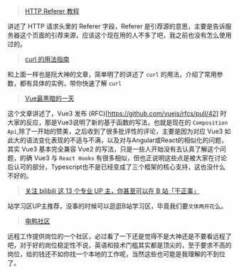 > [HTTP Referer 教程](http://www.ruanyifeng.com/blog/2019/06/http-referer.html)

讲述了 HTTP 请求头里的 Referer 字段，Referer 是引荐源的意思，主要是告诉服务器这个页面的引荐来源，应该这个现在用的人不多了吧，我之前也没有怎么使用过的。

> [curl 的用法指南](http://www.ruanyifeng.com/blog/2019/09/curl-reference.html)

和上面一样也是阮大神的文章，简单明了的讲述了 `curl` 的用法，介绍了常用参数，都有具体的实例，带你快速了解 `curl`

> [Vue最黑暗的一天](https://dev.to/danielelkington/vue-s-darkest-day-3fgh#0)

这个文章讲述了，Vue3 发布 (RFC)[https://github.com/vuejs/rfcs/pull/42] 时大家的反应，那是Vue3说明了新的基于函数的写法，也就是现在的 `Composition Api`,除了一开始的赞美，之后收到了很多批评性的评论，主要是因为对应 Vue3 如此大的语法变化表现的不适与不满，以及对与Angular或React的相似化的问题，其实 Vue3 基本完全兼容 Vue2 的写法，只是一些人开始没有去认真了解这个问题，的确 Vue3 与 `React Hooks` 有很多相似，但也正说明这些点是被大家在讨论后认可的部分，Typescript也不是已经变成了三个框架的核心支持，这也没什么不好的。

> [关注 bilibili 这 13 个专业 UP 主，你甚至可以在 B 站「干正事」](https://zhuanlan.zhihu.com/p/65312096?utm_source=com.youdao.note&utm_medium=social&utm_oi=40478628118528)

站学习区UP主推荐，没事的时候可以逛逛B站学习区，毕竟我们要`文体两开花`么。

> [电鸭社区](https://eleduck.com/)

远程工作提供岗位的一个社区，必过看了一下还是觉得不是大神还是不要看远程了吧，对于好的岗位稳定性不说，英语和技术门槛其实都是顶尖的，至于要求不高的岗位，给的钱还不如你找一个本地的工作呢，当然这些也可能是我理解的不到位了。

